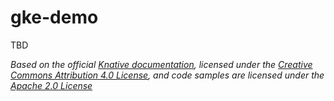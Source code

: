 gke-demo
============

TBD

*Based on the official [Knative documentation](https://github.com/knative/docs/blob/master/serving/samples/helloworld-go/README.md), licensed under the [Creative Commons Attribution 4.0 License](https://creativecommons.org/licenses/by/4.0/), and code samples are licensed under the [Apache 2.0 License](https://www.apache.org/licenses/LICENSE-2.0)*
